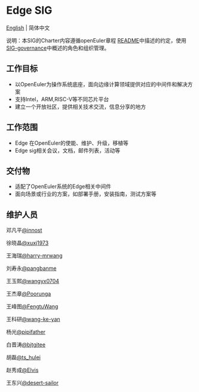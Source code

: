 # Edge SIG

[English](sig-Edge.md) | 简体中文

说明：本SIG的Charter内容遵循openEuler章程 [README](/zh/governance/README.md)中描述的约定，使用[SIG-governance](/zh/technical-committee/governance/SIG-governance.md)中概述的角色和组织管理。

## 工作目标

- 以OpenEuler为操作系统底座，面向边缘计算领域提供对应的中间件和解决方案
- 支持Intel，ARM,RISC-V等不同芯片平台
- 建立一个开放社区，提供相关技术交流，信息分享的地方

## 工作范围

- Edge 在OpenEuler的使能、维护、升级，移植等
- Edge sig相关会议，文档，邮件列表，活动等

## 交付物

- 适配了OpenEuler系统的Edge相关中间件
- 面向场景或行业的方案，如部署手册，安装指南，测试方案等

## 维护人员

邓凡平[@innost](https://gitee.com/innost)

徐晓晶[@xuxj1973](2285728351@qq.com)

王海瑞[@harry-mrwang](wanghr0630@thundersoft.com)

刘寿永[@pangbanme](https://gitee.com/pangbanme)

王玉熙[@wangyx0704](https://gitee.com/wangyx0704)

王杰章[@Poorunga](https://gitee.com/Poorunga)

王峰图[@FengtuWang](https://gitee.com/FengtuWang)

王科研[@wang-ke-yan](https://gitee.com/wang-ke-yan)

杨光[@pipifather](https://gitee.com/pipifather)

白晋涛[@bjtgitee](https://gitee.com/bjtgitee)

胡磊[@ts_hulei](https://gitee.com/ts_hulei)

赵秀成[@Elvis](https://gitee.com/zhao-xiucheng)

王东兴[@desert-sailor](https://gitee.com/desert-sailor)